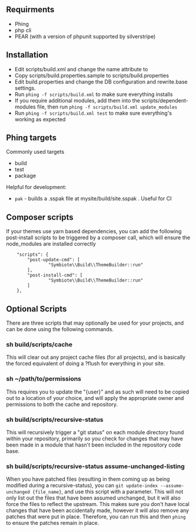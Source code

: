 
Requirments
----------------------

* Phing
* php cli
* PEAR (with a version of phpunit supported by silverstripe)

Installation
----------------------

* Edit scripts/build.xml and change the <project> name attribute to <projectname>
* Copy scripts/build.properties.sample to scripts/build.properties
* Edit build.properties and change the DB configuration and rewrite.base settings.
* Run `phing -f scripts/build.xml` to make sure everything installs
* If you require additional modules, add them into the scripts/dependent-modules file, then run `phing -f scripts/build.xml update_modules`
* Run `phing -f scripts/build.xml test` to make sure everything's working as expected


## Phing targets

Commonly used targets

* build
* test
* package

Helpful for development: 

* `pak` - builds a .sspak file at mysite/build/site.sspak . Useful for CI 

## Composer scripts

If your themes use yarn based dependencies, you can add the following post-install 
scripts to be triggered by a composer call, which will ensure the node\_modules
are installed correctly

```
    "scripts": {
		"post-update-cmd": [		
	            "Symbiote\\Build\\ThemeBuilder::run"
		],
		"post-install-cmd": [
	            "Symbiote\\Build\\ThemeBuilder::run"
		]
	},
```

Optional Scripts
----------------------

There are three scripts that may optionally be used for your projects, and can be done using the following commands.

### sh build/scripts/cache

This will clear out any project cache files (for all projects), and is basically the forced equivalent of doing a ?flush for everything in your site.

### sh ~/path/to/permissions

This requires you to update the "{user}" and as such will need to be copied out to a location of your choice, and will apply the appropriate owner and permissions to both the cache and repository.

### sh build/scripts/recursive-status

This will recursively trigger a "git status" on each module directory found within your repository, primarily so you check for changes that may have been made in a module that hasn't been included in the repository code base.

### sh build/scripts/recursive-status assume-unchanged-listing

When you have patched files (resulting in them coming up as being modified during a recursive-status), you can `git update-index --assume-unchanged {file_name}`, and use this script with a parameter. This will not only list out the files that have been assumed unchanged, but it will also force the files to reflect the upstream. This makes sure you don't have local changes that have been accidentally made, however it will also remove any patches that were put in place. Therefore, you can run this and then `phing` to ensure the patches remain in place.
